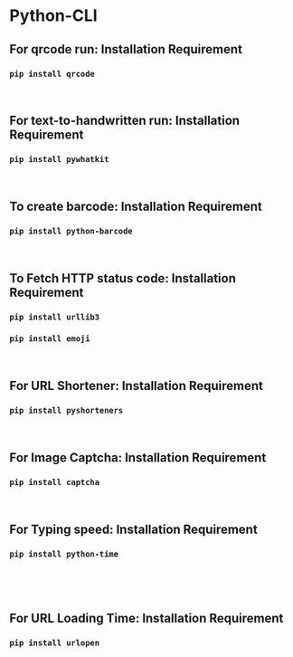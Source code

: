 # Python-CLI

<h2><b>For qrcode run: Installation Requirement</b></h2>
<h3><code>pip install qrcode</code></h3>
<br>
<h2><b>For text-to-handwritten run: Installation Requirement</b></h2>
<h3><code>pip install pywhatkit</code></h3>
<br>
<h2><b>To create barcode: Installation Requirement</b></h2>
<h3><code>pip install python-barcode</code></h3>
<br>
<h2><b>To Fetch HTTP status code: Installation Requirement</b></h2>
<h3><code>pip install urllib3</code><h3>
<h3><code>pip install emoji</code></h3>
<br>
<h2><b>For URL Shortener: Installation Requirement</b></h2>
<h3><code>pip install pyshorteners</code></h3>
<br>
<h2><b>For Image Captcha: Installation Requirement</b></h2>
<h3><code>pip install captcha</code></h3>
<br>
<h2><b>For Typing speed: Installation Requirement</b></h2>
<h3><code>pip install python-time</code></h3>
<br>
  
  &nbsp; &nbsp;
<h2><b>For URL Loading Time: Installation Requirement</b></h2>
<h3><code>pip install urlopen</code></h3>
